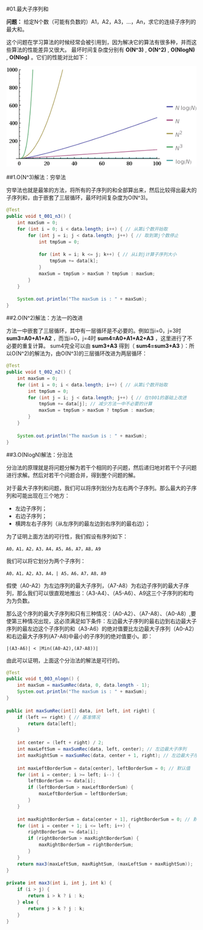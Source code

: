 #01.最大子序列和

 **问题：** 给定N个数（可能有负数的）A1，A2，A3，...，An，求它的连续子序列的最大和。
 
 这个问题在学习算法的时候经常会被引用到，因为解决它的算法有很多种，并而这些算法的性能差异又很大。
 最坏时间复杂度分别有 **O(N^3)** , **O(N^2)** , **O(NlogN)** , **O(Nlog)** 。它们的性能对比如下：
 
 <img src="images/01-01.gif"/>
 
##1.O(N^3)解法：穷举法
 
 穷举法也就是最笨的方法，将所有的子序列的和全部算出来，然后比较得出最大的子序列和，由于嵌套了三层循环，最坏时间复杂度为O(N^3)。
 
```java
@Test
public void t_001_n3() {
    int maxSum = 0;
    for (int i = 0; i < data.length; i++) { // 从第i个数开始取
        for (int j = i; j < data.length; j++) { // 取到第j个数停止
            int tmpSum = 0;

            for (int k = i; k <= j; k++) { // 从i到j计算子序列大小
                tmpSum += data[k];
            }
            maxSum = tmpSum > maxSum ? tmpSum : maxSum;
        }
    }

    System.out.println("The maxSum is : " + maxSum);
}
```
	
##2.O(N^2)解法：方法一的改进

 方法一中嵌套了三层循环，其中有一层循环是不必要的。例如当i=0，j=3时 **sum3=A0+A1+A2** ，而当i=0，j=4时 **sum4=A0+A1+A2+A3** ，这里进行了不必要的重复计算。
 sum4完全可以由 **sum3+A3** 得到（ **sum4=sum3+A3** ）：所以O(N^2)的解法为，由O(N^3)的三层循环改进为两层循环：

```java
@Test
public void t_002_n2() {
    int maxSum = 0;
    for (int i = 0; i < data.length; i++) { // 从第i个数开始取
        int tmpSum = 0;
        for (int j = i; j < data.length; j++) { // 在t001的基础上改进
            tmpSum += data[j]; // 减少方法一中不必要的计算
            maxSum = tmpSum > maxSum ? tmpSum : maxSum;
        }
    }

    System.out.println("The maxSum is : " + maxSum);
}
```
	
##3.O(NlogN)解法：分治法

分治法的原理就是将问题分解为若干个相同的子问题，然后递归地对若干个子问题进行求解。然后对若干个问题合并，得到整个问题的解。
	
对于最大子序列和问题，我们可以将序列划分为左右两个子序列。那么最大的子序列和可能出现在三个地方：

* 左边子序列；
* 右边子序列；
* 横跨左右子序列（从左序列的最左边到右序列的最右边）；

为了证明上面方法的可行性，我们假设有序列如下：

	A0，A1，A2，A3，A4，A5，A6，A7，A8，A9
	
我们可以将它划分为两个子序列：

	A0，A1，A2，A3，A4，| A5，A6，A7，A8，A9
	
假使（A0-A2）为左边序列的最大子序列，（A7-A8）为右边子序列的最大子序列，那么我们可以很直观地推出：（A3-A4）、（A5-A6）、A9这三个子序列的和均为为负数。

那么这个序列的最大子序列和只有三种情况：（A0-A2）、（A7-A8）、（A0-A8）,要使第三种情况出现，这必须满足如下条件：左边最大子序列的最右边到右边最大子序列的最左边这个子序列的和（A3-A6）的绝对值要比左边最大子序列（A0-A2）和右边最大子序列(A7-A8)中最小的子序列的绝对值要小。即：

	|(A3-A6)| < |Min((A0-A2),(A7-A8))|
	

由此可以证明，上面这个分治法的解法是可行的。

```java
@Test
public void t_003_nlogn() {
    int maxSum = maxSumRec(data, 0, data.length - 1);
    System.out.println("The maxSum is : " + maxSum);
}

public int maxSumRec(int[] data, int left, int right) {
    if (left == right) { // 基准情况
        return data[left];
    }

    int center = (left + right) / 2;
    int maxLeftSum = maxSumRec(data, left, center); // 左边最大子序列
    int maxRightSum = maxSumRec(data, center + 1, right); // 左边最大子序列

    int maxLeftBorderSum = data[center], leftBorderSum = 0; // 默认值
    for (int i = center; i >= left; i--) {
        leftBorderSum += data[i];
        if (leftBorderSum > maxLeftBorderSum) {
            maxLeftBorderSum = leftBorderSum;
        }
    }

    int maxRightBorderSum = data[center + 1], rightBorderSum = 0; // 默认值
    for (int i = center + 1; i <= left; i++) {
        rightBorderSum += data[i];
        if (rightBorderSum > maxRightBorderSum) {
            maxRightBorderSum = rightBorderSum;
        }
    }
    return max3(maxLeftSum, maxRightSum, (maxLeftSum + maxRightSum));
}

private int max3(int i, int j, int k) {
    if (i > j) {
        return i > k ? i : k;
    } else {
        return j > k ? j : k;
    }
}
```

	
	
 
 
